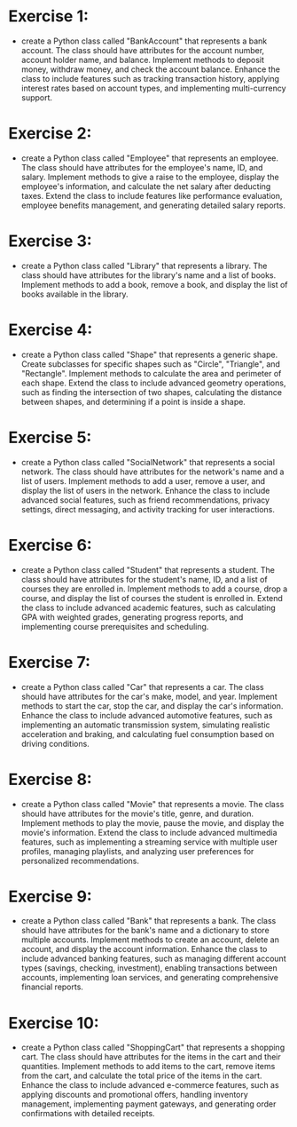 # Exercise 1:
- create a Python class called "BankAccount" that represents a bank account. The class should have attributes for the account number, account holder name, and balance. Implement methods to deposit money, withdraw money, and check the account balance. Enhance the class to include features such as tracking transaction history, applying interest rates based on account types, and implementing multi-currency support.

# Exercise 2:
- create a Python class called "Employee" that represents an employee. The class should have attributes for the employee's name, ID, and salary. Implement methods to give a raise to the employee, display the employee's information, and calculate the net salary after deducting taxes. Extend the class to include features like performance evaluation, employee benefits management, and generating detailed salary reports.

# Exercise 3:
- create a Python class called "Library" that represents a library. The class should have attributes for the library's name and a list of books. Implement methods to add a book, remove a book, and display the list of books available in the library. 

# Exercise 4:
- create a Python class called "Shape" that represents a generic shape. Create subclasses for specific shapes such as "Circle", "Triangle", and "Rectangle". Implement methods to calculate the area and perimeter of each shape. Extend the class to include advanced geometry operations, such as finding the intersection of two shapes, calculating the distance between shapes, and determining if a point is inside a shape.

# Exercise 5:
- create a Python class called "SocialNetwork" that represents a social network. The class should have attributes for the network's name and a list of users. Implement methods to add a user, remove a user, and display the list of users in the network. Enhance the class to include advanced social features, such as friend recommendations, privacy settings, direct messaging, and activity tracking for user interactions.

# Exercise 6:
- create a Python class called "Student" that represents a student. The class should have attributes for the student's name, ID, and a list of courses they are enrolled in. Implement methods to add a course, drop a course, and display the list of courses the student is enrolled in. Extend the class to include advanced academic features, such as calculating GPA with weighted grades, generating progress reports, and implementing course prerequisites and scheduling.

# Exercise 7:
- create a Python class called "Car" that represents a car. The class should have attributes for the car's make, model, and year. Implement methods to start the car, stop the car, and display the car's information. Enhance the class to include advanced automotive features, such as implementing an automatic transmission system, simulating realistic acceleration and braking, and calculating fuel consumption based on driving conditions.

# Exercise 8:
- create a Python class called "Movie" that represents a movie. The class should have attributes for the movie's title, genre, and duration. Implement methods to play the movie, pause the movie, and display the movie's information. Extend the class to include advanced multimedia features, such as implementing a streaming service with multiple user profiles, managing playlists, and analyzing user preferences for personalized recommendations.

# Exercise 9:
- create a Python class called "Bank" that represents a bank. The class should have attributes for the bank's name and a dictionary to store multiple accounts. Implement methods to create an account, delete an account, and display the account information. Enhance the class to include advanced banking features, such as managing different account types (savings, checking, investment), enabling transactions between accounts, implementing loan services, and generating comprehensive financial reports.

# Exercise 10:
- create a Python class called "ShoppingCart" that represents a shopping cart. The class should have attributes for the items in the cart and their quantities. Implement methods to add items to the cart, remove items from the cart, and calculate the total price of the items in the cart. Enhance the class to include advanced e-commerce features, such as applying discounts and promotional offers, handling inventory management, implementing payment gateways, and generating order confirmations with detailed receipts.